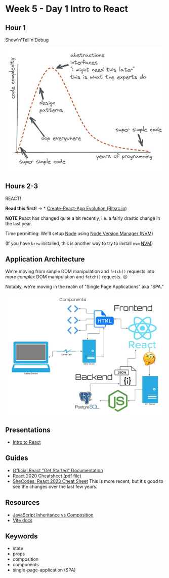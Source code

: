 # Week 5 - Day 1 Intro to React

## Hour 1

Show'n'Tell'n'Debug

![Code Complexity](./img/code_complexity.jpg)

## Hours 2-3

REACT!

**Read this first!** -> * [Create-React-App Evolution (Bitsrc.io)](https://blog.bitsrc.io/the-future-of-react-why-create-react-app-is-deprecated-and-hooks-are-the-future-83e8a087a325)

**NOTE** React has changed quite a bit recently, i.e. a fairly drastic change in the last year.

Time permitting: We'll setup [Node](https://nodejs.org/en/about) using [Node Version Manager (NVM)](https://github.com/nvm-sh/nvm#installing-and-updating)

(If you have `brew` installed, this is another way to try to install `nvm` [NVM](https://collabnix.com/how-to-install-and-configure-nvm-on-mac-os/))

## Application Architecture

We're moving from simple DOM manipulation and `fetch()` requests into _more complex_ DOM manipulation and `fetch()` requests. 😉

Notably, we're moving in the realm of "Single Page Applications" aka "SPA."

![React SPA Map](./img/React-SPA-Architecture.jpg)

## Presentations

* [Intro to React](https://docs.google.com/presentation/d/1v0moMo6PUqGvogbsfelnbTL0y-sIv7WbyRoIgY0Vly4/edit?usp=sharing)

## Guides

* [Official React "Get Started" Documentation](https://react.dev/learn)
* [React 2020 Cheatsheet (pdf file)](./files/React_2020_Cheatsheet_small.pdf)
* [SheCodes: React 2023 Cheat Sheet](http://cheatsheets.shecodes.io/react)
  This is more recent, but it's good to see the changes over the last few years.

## Resources

* [JavaScript Inheritance vs Composition](https://ui.dev/javascript-inheritance-vs-composition/)
* [Vite docs](https://vitejs.dev/)

## Keywords

* state
* props
* composition
* components
* single-page-application (SPA)
